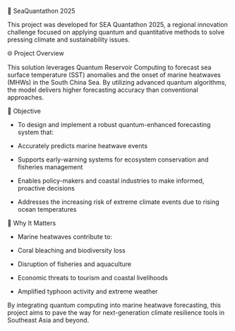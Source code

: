 🌊 SeaQuantathon 2025

This project was developed for SEA Quantathon 2025, a regional innovation challenge focused on applying quantum and quantitative methods to solve pressing climate and sustainability issues.

🌐 Project Overview

This solution leverages Quantum Reservoir Computing to forecast sea surface temperature (SST) anomalies and the onset of marine heatwaves (MHWs) in the South China Sea. By utilizing advanced quantum algorithms, the model delivers higher forecasting accuracy than conventional approaches.

🎯 Objective

- To design and implement a robust quantum-enhanced forecasting system that:

- Accurately predicts marine heatwave events 

- Supports early-warning systems for ecosystem conservation and fisheries management

- Enables policy-makers and coastal industries to make informed, proactive decisions

- Addresses the increasing risk of extreme climate events due to rising ocean temperatures

🌱 Why It Matters

- Marine heatwaves contribute to:

- Coral bleaching and biodiversity loss

- Disruption of fisheries and aquaculture

- Economic threats to tourism and coastal livelihoods

- Amplified typhoon activity and extreme weather

By integrating quantum computing into marine heatwave forecasting, this project aims to pave the way for next-generation climate resilience tools in Southeast Asia and beyond.


